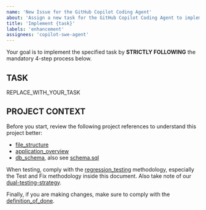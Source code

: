 ```yaml
---
name: 'New Issue for the GitHub Copilot Coding Agent'
about: 'Assign a new task for the GitHub Copilot Coding Agent to implement'
title: 'Implement {task}'
labels: 'enhancement'
assignees: 'copilot-swe-agent'
---
```


Your goal is to implement the specified task by **STRICTLY FOLLOWING** the mandatory 4-step process below.

## TASK
REPLACE_WITH_YOUR_TASK

## PROJECT CONTEXT
Before you start, review the following project references to understand this project better:
- [file_structure](/docs/file_structure.md)
- [application_overview](/docs/application_overview.md)
- [db_schema](/docs/db_schema.md), also see [schema.sql](/supabase/schema.sql)

When testing, comply with the [regression_testing](/docs/regression_testing.md) methodology, especially the Test and Fix methodology inside this document. Also take note of our [dual-testing-strategy](/docs/dual-testing-strategy.md).

Finally, if you are making changes, make sure to comply with the [definition_of_done](/docs/specs/definition_of_done.md).

